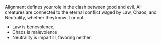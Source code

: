 Alignment defines your role in the clash between good and evil. All creatures are connected to the eternal conflict waged by Law, Chaos, and Neutrality, whether they know it or not.

- Law is benevolence, 
- Chaos is malevolence
- Neutrality is impartial, favoring neither.
